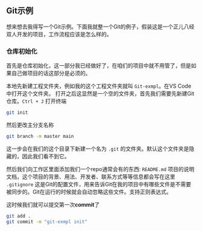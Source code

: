 ## Git示例
想来想去我得写一个Git示例。下面我就整一个Git的例子，假装这是一个正儿八经双人开发的项目，工作流程应该是怎么样的。

### 仓库初始化
首先是仓库初始化，这一部分我已经做好了，在咱们的项目中就不用管了，但是如果自己做项目的话这部分是必须的。

本地先新建工程文件夹，例如我的这个工程文件夹就叫 `Git-exmpl`。在VS Code中打开这个文件夹。
打开之后这显然是一个空的文件夹，首先我们需要先新建Git仓库。`Ctrl + J` 打开终端

```bash
git init
```

然后更改主分支名称

```bash
git branch -m master main
```

这一步会在我们的这个目录下新建一个名为 `.git` 的文件夹。默认这个文件夹是隐藏的，因此我们看不到它。

然后我们向工作区里面添加我们一个repo通常会有的东西:
`README.md` 项目的说明文档，这个项目的背景、用法、开发者、联系方式等等信息都会写在这里
`.gitignore` 这是Git的配置文件，用来告诉Git在我的项目中有哪些文件是不需要被同步的。Git在运行的时候就会自动忽略这些文件。支持正则表达式。

这时候我们就可以提交第一次**commit**了

```bash
git add .
git commit -m "git-exmpl init"
```

